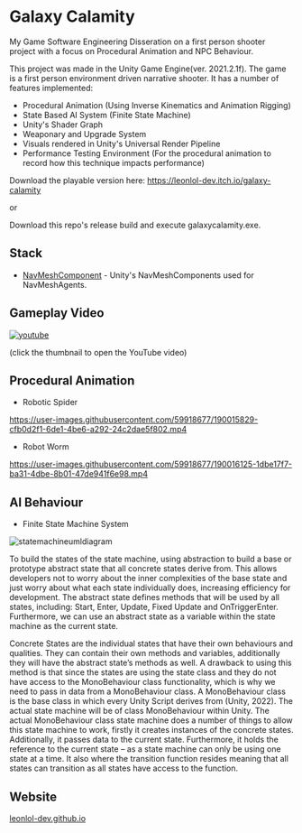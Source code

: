 # Galaxy Calamity
My Game Software Engineering Disseration on a first person shooter project with a focus on Procedural Animation and NPC Behaviour.

This project was made in the Unity Game Engine(ver. 2021.2.1f). The game is a first person environment driven narrative shooter.
It has a number of features implemented:

- Procedural Animation (Using Inverse Kinematics and Animation Rigging)
- State Based AI System (Finite State Machine)
- Unity's Shader Graph
- Weaponary and Upgrade System
- Visuals rendered in Unity's Universal Render Pipeline
- Performance Testing Environment (For the procedural animation to record how this technique impacts performance)

Download the playable version here: https://leonlol-dev.itch.io/galaxy-calamity 

or

Download this repo's release build and execute galaxycalamity.exe.

## Stack
- [NavMeshComponent](https://github.com/Unity-Technologies/NavMeshComponents) - Unity's NavMeshComponents used for NavMeshAgents.

## Gameplay Video
[![youtube](https://img.youtube.com/vi/4h4_3-uvBak/0.jpg)](https://www.youtube.com/watch?v=4h4_3-uvBak)

(click the thumbnail to open the YouTube video)

## Procedural Animation

- Robotic Spider


https://user-images.githubusercontent.com/59918677/190015829-cfb0d2f1-6de1-4be6-a292-24c2dae5f802.mp4


- Robot Worm


https://user-images.githubusercontent.com/59918677/190016125-1dbe17f7-ba31-4dbe-8b01-47de941f6e98.mp4

## AI Behaviour

- Finite State Machine System

![statemachineumldiagram](https://user-images.githubusercontent.com/59918677/196291960-b3f4785e-03a9-4aff-b976-1da62574d565.png)

To build the states of the state machine, using abstraction to build a base or prototype abstract state that all concrete states derive from. This allows developers not to worry about the inner complexities of the base state and just worry about what each state individually does, increasing efficiency for development. The abstract state defines methods that will be used by all states, including: Start, Enter, Update, Fixed Update and OnTriggerEnter. Furthermore, we can use an abstract state as a variable within the state machine as the current state.

Concrete States are the individual states that have their own behaviours and qualities. They can contain their own methods and variables, additionally they will have the abstract state’s methods as well. A drawback to using this method is that since the states are using the state class and they do not have access to the MonoBehaviour class functionality, which is why we need to pass in data from a MonoBehaviour class. A MonoBehaviour class is the base class in which every Unity Script derives from (Unity, 2022). The actual state machine will be of class MonoBehaviour within Unity. 
The actual MonoBehaviour class state machine does a number of things to allow this state machine to work, firstly it creates instances of the concrete states. Additionally, it passes data to the current state. Furthermore, it holds the reference to the current state – as a state machine can only be using one state at a time. It also where the transition function resides meaning that all states can transition as all states have access to the function.



## Website
[leonlol-dev.github.io](https://leonlol-dev.github.io/Portfolio/index.html)
